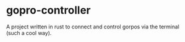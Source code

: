 # gopro-controller

A project written in rust to connect and control gorpos via the terminal (such a cool way).
